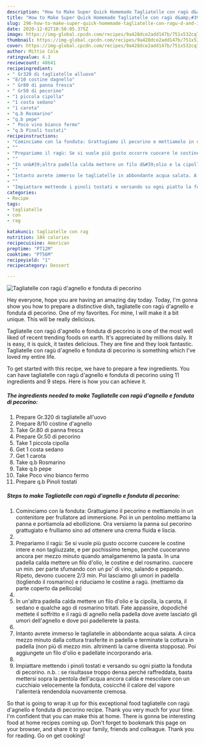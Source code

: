 ```yaml
---
description: "How to Make Super Quick Homemade Tagliatelle con ragù d&amp;#39;agnello e fonduta di pecorino"
title: "How to Make Super Quick Homemade Tagliatelle con ragù d&amp;#39;agnello e fonduta di pecorino"
slug: 296-how-to-make-super-quick-homemade-tagliatelle-con-ragu-d-and-39-agnello-e-fonduta-di-pecorino
date: 2020-12-02T10:50:05.375Z
image: https://img-global.cpcdn.com/recipes/9a428dce2add147b/751x532cq70/tagliatelle-con-ragu-dagnello-e-fonduta-di-pecorino-recipe-main-photo.jpg
thumbnail: https://img-global.cpcdn.com/recipes/9a428dce2add147b/751x532cq70/tagliatelle-con-ragu-dagnello-e-fonduta-di-pecorino-recipe-main-photo.jpg
cover: https://img-global.cpcdn.com/recipes/9a428dce2add147b/751x532cq70/tagliatelle-con-ragu-dagnello-e-fonduta-di-pecorino-recipe-main-photo.jpg
author: Mittie Cole
ratingvalue: 4.3
reviewcount: 48641
recipeingredient:
- " Gr320 di tagliatelle alluovo"
- "8/10 costine dagnello"
- " Gr80 di panna fresca"
- " Gr50 di pecorino"
- "1 piccola cipolla"
- "1 costa sedano"
- "1 carota"
- "q.b Rosmarino"
- "q.b pepe"
- " Poco vino bianco fermo"
- "q.b Pinoli tostati"
recipeinstructions:
- "Cominciamo con la fonduta: Grattugiamo il pecorino e mettiamolo in un contenitore per frullatore ad immersione. Poi in un pentolino mettiamo la panna e portiamola ad ebollizione. Ora versiamo la panna sul pecorino grattugiato e frulliamo sino ad ottenere una crema fluida e liscia."
- ""
- "Prepariamo il ragù: Se si vuole più gusto occorre cuocere le costine intere e non tagliuzzate, e per pochissimo tempo, perché cuoceranno ancora per mezzo minuto quando amalgameremo la pasta. In una padella calda mettere un filo d&#39;olio, le costine e del rosmarino. cuocere un min. per parte sfumando con un po&#39; di vino, salando e pepando. Ripeto, devono cuocere 2/3 min. Poi lasciamo gli umori in padella (togliendo il rosmarino) e riduciamo le costine a ragù. (mettiamo da parte coperto da pellicola)"
- ""
- "In un&#39;altra padella calda mettere un filo d&#39;olio e la cipolla, la carota, il sedano e qualche ago di rosmarino tritati. Fate appassire, dopodiché mettete il soffritto e il ragù di agnello nella padella dove avete lasciato gli umori dell&#39;agnello e dove poi padellerete la pasta."
- ""
- "Intanto avrete immerso le tagliatelle in abbondante acqua salata. A circa mezzo minuto dalla cottura trasferite in padella e terminate la cottura in padella (non più di mezzo min. altrimenti la carne diventa stopposa). Poi aggiungete un filo d&#39;olio e padellate incorporando aria."
- ""
- "Impiattare mettendo i pinoli tostati e versando su ogni piatto la fonduta di pecorino. n.b. : se risultasse troppo densa perché raffreddata, basta mettersi sopra la pentola dell&#39;acqua ancora calda e mescolare con un cucchiaio velocemente la fonduta, cosicché il calore del vapore l&#39;allenterà rendendola nuovamente cremosa."
categories:
- Recipe
tags:
- tagliatelle
- con
- rag

katakunci: tagliatelle con rag 
nutrition: 184 calories
recipecuisine: American
preptime: "PT12M"
cooktime: "PT56M"
recipeyield: "1"
recipecategory: Dessert

---
```



![Tagliatelle con ragù d&#39;agnello e fonduta di pecorino](https://img-global.cpcdn.com/recipes/9a428dce2add147b/751x532cq70/tagliatelle-con-ragu-dagnello-e-fonduta-di-pecorino-recipe-main-photo.jpg)

Hey everyone, hope you are having an amazing day today. Today, I'm gonna show you how to prepare a distinctive dish, tagliatelle con ragù d&#39;agnello e fonduta di pecorino. One of my favorites. For mine, I will make it a bit unique. This will be really delicious.



Tagliatelle con ragù d&#39;agnello e fonduta di pecorino is one of the most well liked of recent trending foods on earth. It's appreciated by millions daily. It is easy, it is quick, it tastes delicious. They are fine and they look fantastic. Tagliatelle con ragù d&#39;agnello e fonduta di pecorino is something which I've loved my entire life.


To get started with this recipe, we have to prepare a few ingredients. You can have tagliatelle con ragù d&#39;agnello e fonduta di pecorino using 11 ingredients and 9 steps. Here is how you can achieve it.

<!--inarticleads1-->

##### The ingredients needed to make Tagliatelle con ragù d&#39;agnello e fonduta di pecorino:

1. Prepare  Gr.320 di tagliatelle all&#39;uovo
1. Prepare 8/10 costine d&#39;agnello
1. Take  Gr.80 di panna fresca
1. Prepare  Gr.50 di pecorino
1. Take 1 piccola cipolla
1. Get 1 costa sedano
1. Get 1 carota
1. Take q.b Rosmarino
1. Take q.b pepe
1. Take  Poco vino bianco fermo
1. Prepare q.b Pinoli tostati




<!--inarticleads2-->

##### Steps to make Tagliatelle con ragù d&#39;agnello e fonduta di pecorino:

1. Cominciamo con la fonduta: Grattugiamo il pecorino e mettiamolo in un contenitore per frullatore ad immersione. Poi in un pentolino mettiamo la panna e portiamola ad ebollizione. Ora versiamo la panna sul pecorino grattugiato e frulliamo sino ad ottenere una crema fluida e liscia.
1. 
1. Prepariamo il ragù: Se si vuole più gusto occorre cuocere le costine intere e non tagliuzzate, e per pochissimo tempo, perché cuoceranno ancora per mezzo minuto quando amalgameremo la pasta. In una padella calda mettere un filo d&#39;olio, le costine e del rosmarino. cuocere un min. per parte sfumando con un po&#39; di vino, salando e pepando. Ripeto, devono cuocere 2/3 min. Poi lasciamo gli umori in padella (togliendo il rosmarino) e riduciamo le costine a ragù. (mettiamo da parte coperto da pellicola)
1. 
1. In un&#39;altra padella calda mettere un filo d&#39;olio e la cipolla, la carota, il sedano e qualche ago di rosmarino tritati. Fate appassire, dopodiché mettete il soffritto e il ragù di agnello nella padella dove avete lasciato gli umori dell&#39;agnello e dove poi padellerete la pasta.
1. 
1. Intanto avrete immerso le tagliatelle in abbondante acqua salata. A circa mezzo minuto dalla cottura trasferite in padella e terminate la cottura in padella (non più di mezzo min. altrimenti la carne diventa stopposa). Poi aggiungete un filo d&#39;olio e padellate incorporando aria.
1. 
1. Impiattare mettendo i pinoli tostati e versando su ogni piatto la fonduta di pecorino. n.b. : se risultasse troppo densa perché raffreddata, basta mettersi sopra la pentola dell&#39;acqua ancora calda e mescolare con un cucchiaio velocemente la fonduta, cosicché il calore del vapore l&#39;allenterà rendendola nuovamente cremosa.




So that is going to wrap it up for this exceptional food tagliatelle con ragù d&#39;agnello e fonduta di pecorino recipe. Thank you very much for your time. I'm confident that you can make this at home. There is gonna be interesting food at home recipes coming up. Don't forget to bookmark this page on your browser, and share it to your family, friends and colleague. Thank you for reading. Go on get cooking!
